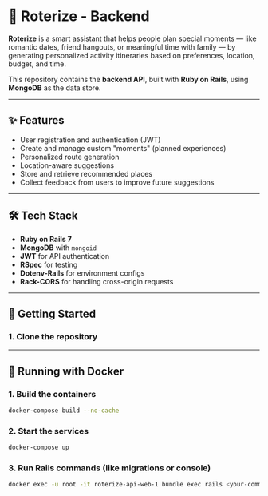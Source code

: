 # 📍 Roterize - Backend

**Roterize** is a smart assistant that helps people plan special moments — like romantic dates, friend hangouts, or meaningful time with family — by generating personalized activity itineraries based on preferences, location, budget, and time.

This repository contains the **backend API**, built with **Ruby on Rails**, using **MongoDB** as the data store.

---

## ✨ Features

- User registration and authentication (JWT)
- Create and manage custom "moments" (planned experiences)
- Personalized route generation
- Location-aware suggestions
- Store and retrieve recommended places
- Collect feedback from users to improve future suggestions

---

## 🛠 Tech Stack

- **Ruby on Rails 7**
- **MongoDB** with `mongoid`
- **JWT** for API authentication
- **RSpec** for testing
- **Dotenv-Rails** for environment configs
- **Rack-CORS** for handling cross-origin requests

---

## 🚀 Getting Started

### 1. Clone the repository

---

## 🐳 Running with Docker

### 1. Build the containers
```bash
docker-compose build --no-cache
```
### 2. Start the services
```bash
docker-compose up
```
### 3. Run Rails commands (like migrations or console)
```bash
docker exec -u root -it roterize-api-web-1 bundle exec rails <your-command>
```


